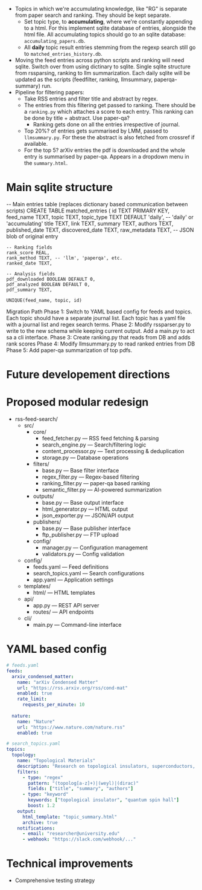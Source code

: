 - Topics in which we're accumulating knowledge, like "RG" is separate from paper search and ranking. They should be kept separate.
	- Set topic type, to **accumulating**, where we're constantly appending to a html. For this implement sqlite database of entries, alongside the html file. All accumulating topics should go to an sqlite database: `accumulating_papers.db`.
	- All **daily** topic result entries stemming from the regexp search still go to `matched_entries_history.db`.
- Moving the feed entries across python scripts and ranking will need sqlite. Switch over from using dictinary to sqlite. Single sqlite structure from rssparsing, ranking to llm summarization. Each daily sqlite will be updated as the scripts (feedfilter, ranking, llmsummary, paperqa-summary) run.
- Pipeline for filtering papers:
	- Take RSS entries and filter title and abstract by regex.
	- The entries from this filtering get passed to ranking. There should be a `ranking.py` which attaches a score to each entry. This ranking can be done by title + abstract. Use paper-qa? 
		- Ranking gets done on all the entries irrespective of journal.
	- Top 20%? of entries gets summarised by LMM, passed to `llmsummary.py`. For these the abstract is also fetched from crossref if available.
	- For the top 5? arXiv entries the pdf is downloaded and the whole entry is summarised by paper-qa. Appears in a dropdown menu in the `summary.html`.

# Main sqlite structure
-- Main entries table (replaces dictionary based communication between scripts)
CREATE TABLE matched_entries (
    id TEXT PRIMARY KEY,
    feed_name TEXT,
    topic TEXT,
    topic_type TEXT DEFAULT 'daily', -- 'daily' or 'accumulating'
    title TEXT,
    link TEXT,
    summary TEXT,
    authors TEXT,
    published_date TEXT,
    discovered_date TEXT,
    raw_metadata TEXT, -- JSON blob of original entry
    
    -- Ranking fields
    rank_score REAL,
    rank_method TEXT, -- 'llm', 'paperqa', etc.
    ranked_date TEXT,
    
    -- Analysis fields  
    pdf_downloaded BOOLEAN DEFAULT 0,
    pdf_analyzed BOOLEAN DEFAULT 0,
    pdf_summary TEXT,
    
    UNIQUE(feed_name, topic, id)

Migration Path
Phase 1: Switch to YAML based config for feeds and topics. Each topic should have a separate journal list. Each topic has a yaml file with a journal list and regex search terms.
Phase 2: Modify rssparser.py to write to the new schema while keeping current output. Add a main.py to act sa a cli interface.
Phase 3: Create ranking.py that reads from DB and adds rank scores
Phase 4: Modify llmsummary.py to read ranked entries from DB
Phase 5: Add paper-qa summarization of top pdfs.

# Future developement directions

# Proposed modular redesign
- rss-feed-search/
  - src/
    - core/
      - feed_fetcher.py — RSS feed fetching & parsing
      - search_engine.py — Search/filtering logic
      - content_processor.py — Text processing & deduplication
      - storage.py — Database operations
    - filters/
      - base.py — Base filter interface
      - regex_filter.py — Regex-based filtering
      - ranking_filter.py — paper-qa based ranking
      - semantic_filter.py — AI-powered summarization
    - outputs/
      - base.py — Base output interface
      - html_generator.py — HTML output
      - json_exporter.py — JSON/API output
    - publishers/
      - base.py — Base publisher interface
      - ftp_publisher.py — FTP upload
    - config/
      - manager.py — Configuration management
      - validators.py — Config validation
  - config/
    - feeds.yaml — Feed definitions
    - search_topics.yaml — Search configurations
    - app.yaml — Application settings
  - templates/
    - html/ — HTML templates
  - api/
    - app.py — REST API server
    - routes/ — API endpoints
  - cli/
    - main.py — Command-line interface

# YAML based config
```yaml
# feeds.yaml
feeds:
  arxiv_condensed_matter:
    name: "arXiv Condensed Matter"
    url: "https://rss.arxiv.org/rss/cond-mat"
    enabled: true
    rate_limit: 
      requests_per_minute: 10
    
  nature:
    name: "Nature"
    url: "https://www.nature.com/nature.rss"
    enabled: true

# search_topics.yaml
topics:
  topology:
    name: "Topological Materials"
    description: "Research on topological insulators, superconductors, and related materials"
    filters:
      - type: "regex"
        pattern: "(topolog[a-z]+)|(weyl)|(dirac)"
        fields: ["title", "summary", "authors"]
      - type: "keyword"
        keywords: ["topological insulator", "quantum spin hall"]
        boost: 1.2
    output:
      html_template: "topic_summary.html"
      archive: true
    notifications:
      - email: "researcher@university.edu"
      - webhook: "https://slack.com/webhook/..."
```

# Technical improvements
- Comprehensive testing strategy
